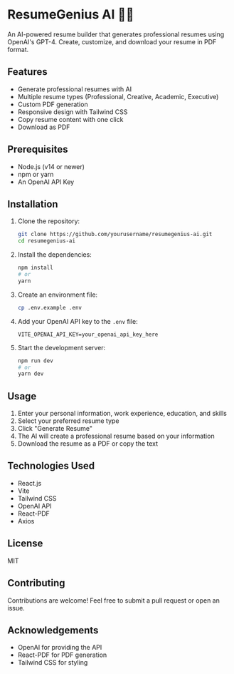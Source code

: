 # ResumeGenius AI 📄✨

An AI-powered resume builder that generates professional resumes using OpenAI's GPT-4. Create, customize, and download your resume in PDF format.

## Features

- Generate professional resumes with AI
- Multiple resume types (Professional, Creative, Academic, Executive)
- Custom PDF generation
- Responsive design with Tailwind CSS
- Copy resume content with one click
- Download as PDF

## Prerequisites

- Node.js (v14 or newer)
- npm or yarn
- An OpenAI API Key

## Installation

1. Clone the repository:
   ```bash
   git clone https://github.com/yourusername/resumegenius-ai.git
   cd resumegenius-ai
   ```

2. Install the dependencies:
   ```bash
   npm install
   # or
   yarn
   ```

3. Create an environment file:
   ```bash
   cp .env.example .env
   ```

4. Add your OpenAI API key to the `.env` file:
   ```
   VITE_OPENAI_API_KEY=your_openai_api_key_here
   ```

5. Start the development server:
   ```bash
   npm run dev
   # or
   yarn dev
   ```

## Usage

1. Enter your personal information, work experience, education, and skills
2. Select your preferred resume type
3. Click "Generate Resume"
4. The AI will create a professional resume based on your information
5. Download the resume as a PDF or copy the text

## Technologies Used

- React.js
- Vite
- Tailwind CSS
- OpenAI API
- React-PDF
- Axios

## License

MIT

## Contributing

Contributions are welcome! Feel free to submit a pull request or open an issue.

## Acknowledgements

- OpenAI for providing the API
- React-PDF for PDF generation
- Tailwind CSS for styling
